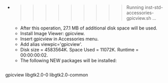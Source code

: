 * >>>>>>>>> Running inst-std-accessories-gpicview.sh ...
  * After this operation, 27.1 MB of additional disk space will be used.
  * Install Image Viewer: gpicview.
  * Insert gpicview in Accessories menu.
  * Add alias viewpic='gpicview'.
  * Disk size = 4583564K. Space Used = 11072K. Runtime = 00:00:00:02.
  * The following NEW packages will be installed:
  ```bash
gpicview libgtk2.0-0 libgtk2.0-common
  ```
